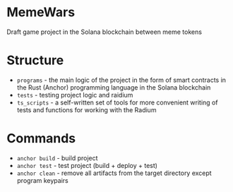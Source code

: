 # MemeWars

Draft game project in the Solana blockchain between meme tokens

# Structure

- `programs` - the main logic of the project in the form of smart contracts in the Rust (Anchor) programming language in the Solana blockchain
- `tests` - testing project logic and raidium
- `ts_scripts` - a self-written set of tools for more convenient writing of tests and functions for working with the Radium

# Commands

- `anchor build` - build project
- `anchor test` - test project (build + deploy + test)
- `anchor clean` - remove all artifacts from the target directory except program keypairs

